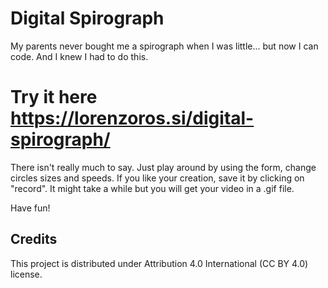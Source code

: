 # Digital Spirograph
My parents never bought me a spirograph when I was little... but now I can code. And I knew I had to do this.
# Try it here https://lorenzoros.si/digital-spirograph/
There isn't really much to say. Just play around by using the form, change circles sizes and speeds.
If you like your creation, save it by clicking on "record". It might take a while but you will get your video in a .gif file.

Have fun!
## Credits
This project is distributed under Attribution 4.0 International (CC BY 4.0) license.
